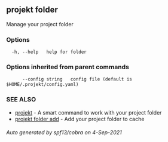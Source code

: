 ## projekt folder

Manage your project folder

### Options

```
  -h, --help   help for folder
```

### Options inherited from parent commands

```
      --config string   config file (default is $HOME/.projekt/config.yaml)
```

### SEE ALSO

* [projekt](projekt.md)	 - A smart command to work with your project folder
* [projekt folder add](projekt_folder_add.md)	 - Add your project folder to cache

###### Auto generated by spf13/cobra on 4-Sep-2021
